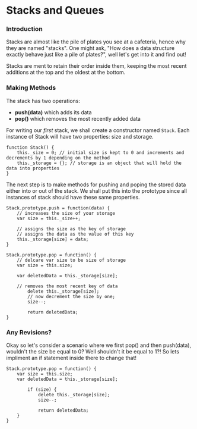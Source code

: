 # Stacks and Queues

### Introduction
Stacks are almost like the pile of plates you see at a cafeteria, hence why they are named "stacks".
One might ask, "How does a data structure exactly behave just like a pile of plates?", well let's get into 
it and find out!

Stacks are ment to retain their order inside them, keeping the most recent additions at the top and the 
oldest at the bottom. 

### Making Methods
The stack has two operations: 
- **push(data)** which adds its data
- **pop()** which removes the most recently added data 

For writing our *first* stack, we shall create a constructor named `Stack`. Each instance of Stack will have two 
properties: size and storage. 

	function Stack() {
		this._size = 0; // initial size is kept to 0 and increments and decrements by 1 depending on the method
		this._storage = {}; // storage is an object that will hold the data into properties 
	}

The next step is to make methods for pushing and poping the stored data either into or out of the stack. We shall put
this into the prototype since all instances of stack should have these same properties. 

	Stack.prototype.push = function(data) {
		// increases the size of your storage
		var size = this._size++;

		// assigns the size as the key of storage
		// assigns the data as the value of this key
		this._storage[size] = data; 
	}

	Stack.prototype.pop = function() {
		// delcare var size to be size of storage
		var size = this.size;

		var deletedData = this._storage[size];

		// removes the most recent key of data
        	delete this._storage[size];
       		// now decrement the size by one;
        	size--;

        	return deletedData;
	}
### Any Revisions?
Okay so let's consider a scenario where we first pop() and then push(data), wouldn't the size be equal to 0? Well shouldn't 
it be equal to 1?!
So lets impliment an if statement inside there to change that!
	
	Stack.prototype.pop = function() {
		var size = this.size;
		var deletedData = this._storage[size];

        	if (size) {
        		delete this._storage[size];
        		size--;
        	
        		return deletedData;
        }
	}
